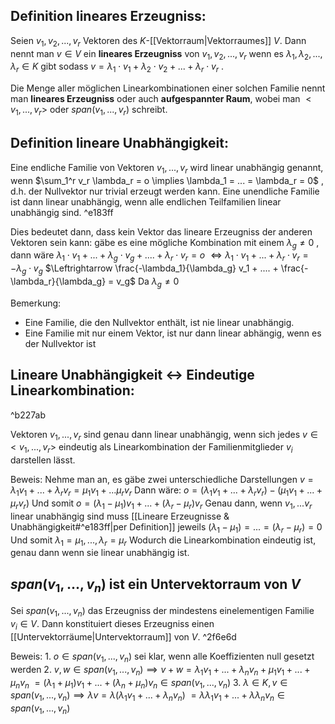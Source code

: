 ## Definition lineares Erzeugniss:
Seien $v_1, v_2, ..., v_r$ Vektoren des $K$-[[Vektorraum|Vektorraumes]] $V$. 
Dann nennt man $v \in V$ ein **lineares Erzeugniss** von $v_1, v_2, ..., v_r$ wenn es $\lambda_1, \lambda_2, ..., \lambda_r \in K$ gibt sodass $v = \lambda_1 \cdot v_1 + \lambda_2 \cdot v_2 + ... + \lambda_r \cdot v_r$ .

Die Menge aller möglichen Linearkombinationen einer solchen Familie nennt man **lineares Erzeugniss** oder auch **aufgespannter Raum**, wobei man $<v_1, ..., v_r>$ oder $span(v_1, ..., v_r)$ schreibt. 

## Definition lineare Unabhängigkeit:
Eine endliche Familie von Vektoren $v_1, ..., v_r$ wird linear unabhängig genannt, wenn 
$\sum_1^r v_r \lambda_r = o \implies \lambda_1 = ... = \lambda_r = 0$ , d.h. der Nullvektor nur trivial erzeugt werden kann.
Eine unendliche Familie ist dann linear unabhängig, wenn alle endlichen Teilfamilien linear unabhängig sind. ^e183ff

Dies bedeutet dann, dass kein Vektor das lineare Erzeugniss der anderen Vektoren sein kann:
gäbe es eine mögliche Kombination mit einem $\lambda_g \neq 0$ , dann wäre
$\lambda_1 \cdot v_1 + ... + \lambda_g \cdot v_g + .... + \lambda_r \cdot v_r = o$
$\Leftrightarrow \lambda_1 \cdot v_1 + ... + \lambda_r \cdot v_r = -\lambda_g \cdot v_g$
$\Leftrightarrow \frac{-\lambda_1}{\lambda_g} v_1 + .... + \frac{-\lambda_r}{\lambda_g} = v_g$                    Da $\lambda_g \neq 0$ 

Bemerkung: 
- Eine Familie, die den Nullvektor enthält, ist nie linear unabhängig.
- Eine Familie mit nur einem Vektor, ist nur dann linear abhängig, wenn es der Nullvektor ist
## Lineare Unabhängigkeit <-> Eindeutige Linearkombination:

^b227ab

Vektoren $v_1, ..., v_r$ sind genau dann linear unabhängig, wenn sich jedes $v \in <v_1, ..., v_r>$ eindeutig als Linearkombination der Familienmitglieder $v_i$ darstellen lässt.

Beweis:
	Nehme man an, es gäbe zwei unterschiedliche Darstellungen $v = \lambda_1 v_1 + ... + \lambda_r v_r= \mu_1 v_1 + ... \mu_r v_r$ 
	Dann wäre:
	$o = (\lambda_1 v_1 + ... + \lambda_r v_r) - (\mu_1 v_1 + ... + \mu_r v_r)$ 
	Und somit
	$o = (\lambda_1 - \mu_1) v_1 + ... + (\lambda_r - \mu_r) v_r$
	Genau dann, wenn $v_1, ... v_r$ linear unabhängig sind muss [[Lineare Erzeugnisse & Unabhängigkeit#^e183ff|per Definition]] jeweils
	$(\lambda_1 - \mu_1) = ... = (\lambda_r - \mu_r) = 0$
	Und somit
	$\lambda_1 = \mu_1, ..., \lambda_r = \mu_r$ 
	Wodurch die Linearkombination eindeutig ist, genau dann wenn sie linear unabhängig ist.









## $span(v_1, ..., v_n)$ ist ein Untervektorraum von $V$
Sei $span(v_1, ..., v_n)$ das Erzeugniss der mindestens einelementigen Familie $v_i \in V$. Dann konstituiert dieses Erzeugniss einen [[Untervektorräume|Untervektorraum]] von $V$. ^2f6e6d

Beweis:
	1. $o \in span(v_1, ..., v_n)$ sei klar, wenn alle Koeffizienten null gesetzt werden
	2. $v, w \in span(v_1, ..., v_n) \implies v + w = \lambda_1 v_1 + ... + \lambda_n v_n + \mu_1 v_1 + ... + \mu_n v_n$  $= (\lambda_1 + \mu_1) v_1 + ... + (\lambda_n + \mu_n) v_n \in span(v_1, ..., v_n)$ 
	3. $\lambda \in K, v \in span(v_1, ..., v_n) \implies \lambda v = \lambda (\lambda_1 v_1 + ... + \lambda_n v_n)$ $= \lambda \lambda_1 v_1 + ... + \lambda \lambda_n v_n \in span(v_1, ..., v_n)$ 
